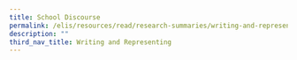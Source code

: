 ```yaml
---
title: School Discourse
permalink: /elis/resources/read/research-summaries/writing-and-representing/school-discourse/
description: ""
third_nav_title: Writing and Representing
---
```

